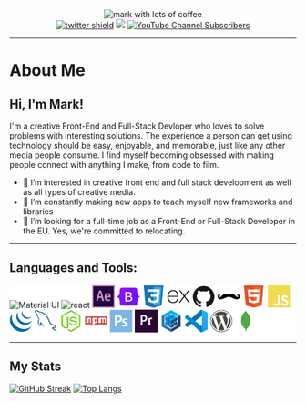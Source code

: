 <div id="header" align="center">
  <img src="https://user-images.githubusercontent.com/112417090/196089857-bc426d38-c4cf-44c5-9264-d2d334ef75b1.jpg" alt="mark with lots of coffee" width="100"/>

<div id="badges">
  <a href="https://twitter.com/markgardneratx"><img src="https://img.shields.io/twitter/url?url=https%3A%2F%2Ftwitter.com%2Fmarkgardneratx" alt="twitter shield"></a>
 <a href="https://www.linkedin.com/in/mark-gardner-2b214817/"><img src="https://img.shields.io/badge/LinkedIn-blue?logo=linkedin&logoColor=white&style=flat"></a>
  <a href="https://youtube.com/theweirdlings"><img alt="YouTube Channel Subscribers" src="https://img.shields.io/youtube/channel/views/UCV_j3wMR3-bRQeihg8n7oNQ?style=social"></a>
  </div>
  </div>
  
  ---
<h1>About Me</h1>

<h2>Hi, I'm Mark!</h2>

I'm a creative Front-End and Full-Stack Devloper who loves to solve problems with interesting solutions. The experience a person can get using technology should be easy, enjoyable, and memorable, just like any other media people consume. I find myself becoming obsessed with making people connect with anything I make, from code to film.

- 👀 I’m interested in creative front end and full stack development as well as all types of creative media.
- 🌱 I’m constantly making new apps to teach myself new frameworks and libraries
- 💞️ I’m looking for a full-time job as a Front-End or Full-Stack Developer in the EU. Yes, we're committed to relocating. 

---

<h2>Languages and Tools:</h2>
<div id='tools' style="background-color:white;">
 <img src="https://cdn.jsdelivr.net/gh/devicons/devicon/icons/materialui/materialui-original.svg" width="40" height="40" alt="Material UI"/>        
 <img src="https://cdn.jsdelivr.net/gh/devicons/devicon/icons/react/react-original.svg" width="40" height="40" alt="react"/>    
 <img src="https://github.com/devicons/devicon/blob/master/icons/aftereffects/aftereffects-original.svg" width="40" height="40" alt="After Effects">
 <img src="https://github.com/devicons/devicon/blob/master/icons/bootstrap/bootstrap-original.svg" width="40" height="40" alt="Bootstrap">
 <img src="https://github.com/devicons/devicon/blob/master/icons/css3/css3-original.svg" width="40" height="40" alt="CSS3">
 <img src="https://github.com/devicons/devicon/blob/master/icons/express/express-original.svg" width="40" height="40" alt="CSS3">
 <img src="https://github.com/devicons/devicon/blob/master/icons/github/github-original.svg" width="40" height="40" alt="GitHub">
 <img src="https://github.com/devicons/devicon/blob/master/icons/handlebars/handlebars-original.svg" width="40" height="40" alt="GitHub">
 <img src="https://github.com/devicons/devicon/blob/master/icons/html5/html5-original.svg" width="40" height="40" alt="HTML5">
 <img src="https://github.com/devicons/devicon/blob/master/icons/javascript/javascript-plain.svg" width="40" height="40" alt="Javascript">
 <img src="https://github.com/devicons/devicon/blob/master/icons/jquery/jquery-original.svg" width="40" height="40" alt="JQuery">
 <img src="https://github.com/devicons/devicon/blob/master/icons/mysql/mysql-original.svg" width="40" height="40" alt="JQuery">
 <img src="https://github.com/devicons/devicon/blob/master/icons/nodejs/nodejs-original.svg" width="40" height="40" alt="Node.js">
<img src="https://github.com/devicons/devicon/blob/master/icons/npm/npm-original-wordmark.svg" width="40" height="40" alt="Node.js">
  <img src="https://github.com/devicons/devicon/blob/master/icons/photoshop/photoshop-plain.svg" width="40" height="40" alt="Photoshop">
  <img src="https://github.com/devicons/devicon/blob/master/icons/premierepro/premierepro-plain.svg" width="40" height="40" alt="Premiere Pro">
  <img src="https://github.com/devicons/devicon/blob/master/icons/sequelize/sequelize-original.svg" width="40" height="40" alt="Premiere Pro">
  <img src="https://github.com/devicons/devicon/blob/master/icons/vscode/vscode-original.svg" width="40" height="40" alt="VS Code">
  <img src="https://github.com/devicons/devicon/blob/master/icons/wordpress/wordpress-plain.svg" width="40" height="40" alt="Wordpress">
  <img src="https://github.com/devicons/devicon/blob/master/icons/mongodb/mongodb-plain.svg" width="40" height="40" alt="MongoDB">
  </div>
  
  ---
  
  <h2> My Stats</h2>
  
[![GitHub Streak](https://streak-stats.demolab.com?user=MarkGATX&theme=onedark_duo&hide_border=true)](https://git.io/streak-stats)
[![Top Langs](https://github-readme-stats.vercel.app/api/top-langs/?username=MarkGATX&theme=onedark&layout=compact)](https://github.com/anuraghazra/github-readme-stats)


  
<!---
MarkGATX/MarkGATX is a ✨ special ✨ repository because its `README.md` (this file) appears on your GitHub profile.
You can click the Preview link to take a look at your changes.
--->

